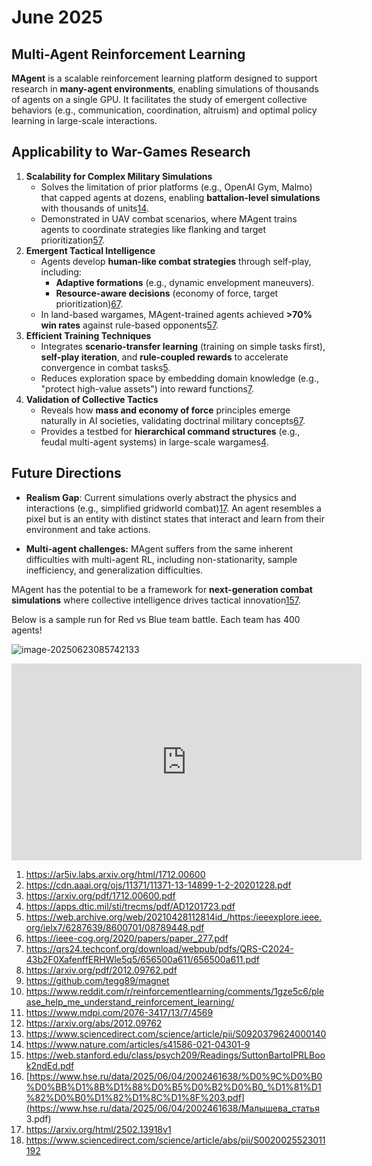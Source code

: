# June 2025





## Multi-Agent Reinforcement Learning

**MAgent** is a scalable reinforcement learning platform designed to support research in **many-agent environments**, enabling simulations of thousands of agents on a single GPU. It facilitates the study of emergent collective behaviors (e.g., communication, coordination, altruism) and optimal policy learning in large-scale interactions.

## Applicability to War-Games Research

1. **Scalability for Complex Military Simulations**
   - Solves the limitation of prior platforms (e.g., OpenAI Gym, Malmo) that capped agents at dozens, enabling **battalion-level simulations** with thousands of units[1](https://ar5iv.labs.arxiv.org/html/1712.00600)[4](https://apps.dtic.mil/sti/trecms/pdf/AD1201723.pdf).
   - Demonstrated in UAV combat scenarios, where MAgent trains agents to coordinate strategies like flanking and target prioritization[5](https://web.archive.org/web/20210428112814id_/https:/ieeexplore.ieee.org/ielx7/6287639/8600701/08789448.pdf)[7](https://qrs24.techconf.org/download/webpub/pdfs/QRS-C2024-43b2F0XafenffERHWle5q5/656500a611/656500a611.pdf).
2. **Emergent Tactical Intelligence**
   - Agents develop **human-like combat strategies** through self-play, including:
     - **Adaptive formations** (e.g., dynamic envelopment maneuvers).
     - **Resource-aware decisions** (economy of force, target prioritization)[6](https://ieee-cog.org/2020/papers/paper_277.pdf)[7](https://qrs24.techconf.org/download/webpub/pdfs/QRS-C2024-43b2F0XafenffERHWle5q5/656500a611/656500a611.pdf).
   - In land-based wargames, MAgent-trained agents achieved **>70% win rates** against rule-based opponents[5](https://web.archive.org/web/20210428112814id_/https:/ieeexplore.ieee.org/ielx7/6287639/8600701/08789448.pdf)[7](https://qrs24.techconf.org/download/webpub/pdfs/QRS-C2024-43b2F0XafenffERHWle5q5/656500a611/656500a611.pdf).
3. **Efficient Training Techniques**
   - Integrates **scenario-transfer learning** (training on simple tasks first), **self-play iteration**, and **rule-coupled rewards** to accelerate convergence in combat tasks[5](https://web.archive.org/web/20210428112814id_/https:/ieeexplore.ieee.org/ielx7/6287639/8600701/08789448.pdf).
   - Reduces exploration space by embedding domain knowledge (e.g., "protect high-value assets") into reward functions[7](https://qrs24.techconf.org/download/webpub/pdfs/QRS-C2024-43b2F0XafenffERHWle5q5/656500a611/656500a611.pdf).
4. **Validation of Collective Tactics**
   - Reveals how **mass and economy of force** principles emerge naturally in AI societies, validating doctrinal military concepts[6](https://ieee-cog.org/2020/papers/paper_277.pdf)[7](https://qrs24.techconf.org/download/webpub/pdfs/QRS-C2024-43b2F0XafenffERHWle5q5/656500a611/656500a611.pdf).
   - Provides a testbed for **hierarchical command structures** (e.g., feudal multi-agent systems) in large-scale wargames[4](https://apps.dtic.mil/sti/trecms/pdf/AD1201723.pdf).

## Future Directions

- **Realism Gap**: Current simulations overly abstract the physics and interactions (e.g., simplified gridworld combat)[1](https://ar5iv.labs.arxiv.org/html/1712.00600)[7](https://qrs24.techconf.org/download/webpub/pdfs/QRS-C2024-43b2F0XafenffERHWle5q5/656500a611/656500a611.pdf). An agent resembles a pixel but is an entity with distinct states that interact and learn from their environment and take actions.

- **Multi-agent challenges:**  MAgent suffers from the same inherent difficulties with multi-agent RL, including non-stationarity, sample inefficiency, and generalization difficulties. 

  

MAgent has the potential to  be a framework for **next-generation combat simulations** where collective intelligence drives tactical innovation[1](https://ar5iv.labs.arxiv.org/html/1712.00600)[5](https://web.archive.org/web/20210428112814id_/https:/ieeexplore.ieee.org/ielx7/6287639/8600701/08789448.pdf)[7](https://qrs24.techconf.org/download/webpub/pdfs/QRS-C2024-43b2F0XafenffERHWle5q5/656500a611/656500a611.pdf). 

Below is a sample run for Red vs Blue team battle. Each team has 400 agents!

![image-20250623085742133](C:/Users/terry/AppData/Roaming/Typora/typora-user-images/image-20250623085742133.png)



<iframe width="560" height="315" src="https://www.youtube.com/embed/HCSm0kVolqI?si=1ERLuZojbyTo1yPe" title="YouTube video player" frameborder="0" allow="accelerometer; autoplay; clipboard-write; encrypted-media; gyroscope; picture-in-picture; web-share" referrerpolicy="strict-origin-when-cross-origin" allowfullscreen></iframe>











1. https://ar5iv.labs.arxiv.org/html/1712.00600
2. https://cdn.aaai.org/ojs/11371/11371-13-14899-1-2-20201228.pdf
3. https://arxiv.org/pdf/1712.00600.pdf
4. https://apps.dtic.mil/sti/trecms/pdf/AD1201723.pdf
5. https://web.archive.org/web/20210428112814id_/https:/ieeexplore.ieee.org/ielx7/6287639/8600701/08789448.pdf
6. https://ieee-cog.org/2020/papers/paper_277.pdf
7. https://qrs24.techconf.org/download/webpub/pdfs/QRS-C2024-43b2F0XafenffERHWle5q5/656500a611/656500a611.pdf
8. https://arxiv.org/pdf/2012.09762.pdf
9. https://github.com/tegg89/magnet
10. https://www.reddit.com/r/reinforcementlearning/comments/1gze5c6/please_help_me_understand_reinforcement_learning/
11. https://www.mdpi.com/2076-3417/13/7/4569
12. https://arxiv.org/abs/2012.09762
13. https://www.sciencedirect.com/science/article/pii/S0920379624000140
14. https://www.nature.com/articles/s41586-021-04301-9
15. https://web.stanford.edu/class/psych209/Readings/SuttonBartoIPRLBook2ndEd.pdf
16. [https://www.hse.ru/data/2025/06/04/2002461638/%D0%9C%D0%B0%D0%BB%D1%8B%D1%88%D0%B5%D0%B2%D0%B0_%D1%81%D1%82%D0%B0%D1%82%D1%8C%D1%8F%203.pdf](https://www.hse.ru/data/2025/06/04/2002461638/Малышева_статья 3.pdf)
17. https://arxiv.org/html/2502.13918v1
18. https://www.sciencedirect.com/science/article/abs/pii/S0020025523011192
